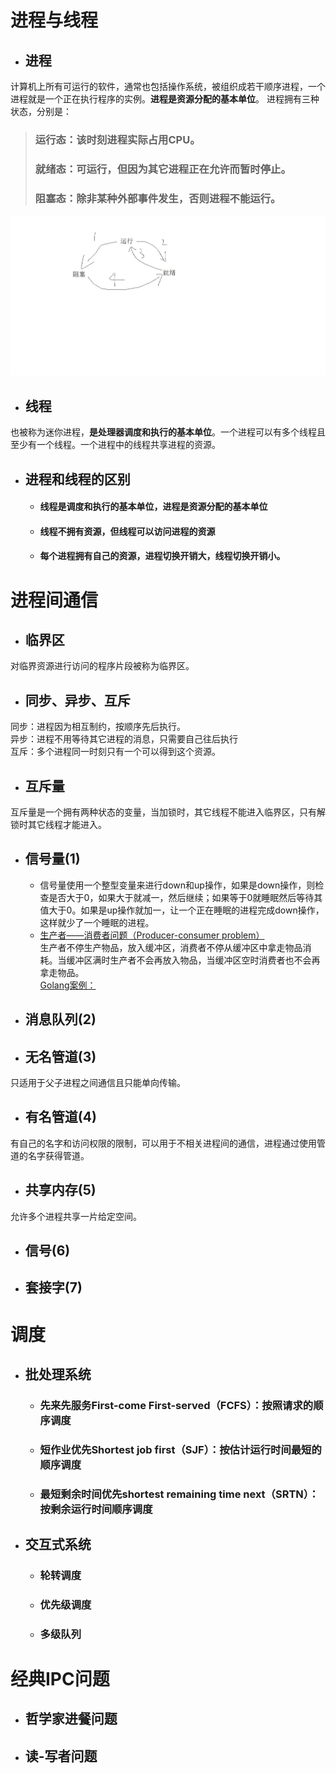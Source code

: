 # 进程与线程
- ## 进程
计算机上所有可运行的软件，通常也包括操作系统，被组织成若干顺序进程，一个进程就是一个正在执行程序的实例。**进程是资源分配的基本单位**。  进程拥有三种状态，分别是：
> ### 运行态：该时刻进程实际占用CPU。
> ### 就绪态：可运行，但因为其它进程正在允许而暂时停止。
> ### 阻塞态：除非某种外部事件发生，否则进程不能运行。
![](进程状态图.jpg)
- ## 线程
也被称为迷你进程，**是处理器调度和执行的基本单位**。一个进程可以有多个线程且至少有一个线程。一个进程中的线程共享进程的资源。
- ## 进程和线程的区别
  - #### 线程是调度和执行的基本单位，进程是资源分配的基本单位
  - #### 线程不拥有资源，但线程可以访问进程的资源
  - #### 每个进程拥有自己的资源，进程切换开销大，线程切换开销小。
# 进程间通信
- ## 临界区
对临界资源进行访问的程序片段被称为临界区。
- ## 同步、异步、互斥
同步：进程因为相互制约，按顺序先后执行。   
异步：进程不用等待其它进程的消息，只需要自己往后执行  
互斥：多个进程同一时刻只有一个可以得到这个资源。
- ## 互斥量
互斥量是一个拥有两种状态的变量，当加锁时，其它线程不能进入临界区，只有解锁时其它线程才能进入。
- ## 信号量(1)
  - 信号量使用一个整型变量来进行down和up操作，如果是down操作，则检查是否大于0，如果大于就减一，然后继续；如果等于0就睡眠然后等待其值大于0。如果是up操作就加一，让一个正在睡眠的进程完成down操作，这样就少了一个睡眠的进程。
  - [生产者——消费者问题（Producer-consumer problem）](https://zh.wikipedia.org/wiki/%E7%94%9F%E4%BA%A7%E8%80%85%E6%B6%88%E8%B4%B9%E8%80%85%E9%97%AE%E9%A2%98)  
  生产者不停生产物品，放入缓冲区，消费者不停从缓冲区中拿走物品消耗。当缓冲区满时生产者不会再放入物品，当缓冲区空时消费者也不会再拿走物品。  
  [Golang案例：](../GO/练习.md)
- ## 消息队列(2)
- ## 无名管道(3)
只适用于父子进程之间通信且只能单向传输。
- ## 有名管道(4)
有自己的名字和访问权限的限制，可以用于不相关进程间的通信，进程通过使用管道的名字获得管道。
- ## 共享内存(5)
允许多个进程共享一片给定空间。
- ## 信号(6)
- ## 套接字(7)
# 调度
- ## 批处理系统
    - ### 先来先服务First-come First-served（FCFS）：按照请求的顺序调度
    - ### 短作业优先Shortest job first（SJF）：按估计运行时间最短的顺序调度
    - ### 最短剩余时间优先shortest remaining time next（SRTN）：按剩余运行时间顺序调度
- ## 交互式系统
  - ### 轮转调度
  - ### 优先级调度
  - ### 多级队列
# 经典IPC问题
- ## 哲学家进餐问题
- ## 读-写者问题